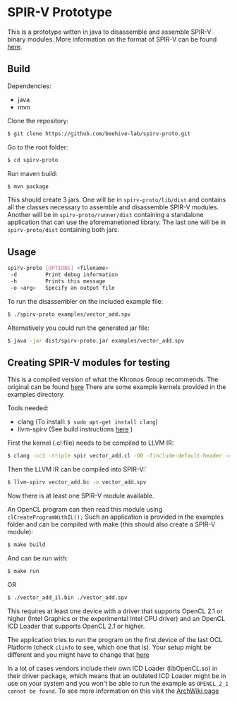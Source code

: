 # SPIR-V Prototype

This is a prototype witten in java to disassemble and assemble SPIR-V binary modules.
More information on the format of SPIR-V can be found [here](docs/SPIRV.md).

## Build

Dependencies:

- java
- mvn

Clone the repository:
```bash
$ git clone https://github.com/beehive-lab/spirv-proto.git
```
Go to the root folder:
```bash
$ cd spirv-proto
```
Run maven build:
```bash
$ mvn package
```
 
This should create 3 jars. One will be in `spirv-proto/lib/dist` and contains all the classes necessary to assemble and disassemble SPIR-V modules. Another will be in `spirv-proto/runner/dist` containing a standalone application that can use the aforemanetioned library. The last one will be in `spirv-proto/dist` containing both jars.

## Usage
```bash
spirv-proto [OPTIONS] <filename>
 -d         Print debug information
 -h         Prints this message
 -o <arg>   Specify an output file
```

To run the disassembler on the included example file:
```bash
$ ./spirv-proto examples/vector_add.spv
```

Alternatively you could run the generated jar file:
```bash
$ java -jar dist/spirv-proto.jar examples/vector_add.spv
```

## Creating SPIR-V modules for testing
This is a compiled version of what the Khronos Group recommends. The original can be found [here](https://www.khronos.org/blog/offline-compilation-of-opencl-kernels-into-spir-v-using-open-source-tooling)
There are some example kernels provided in the examples directory.

Tools needed:

- clang (To install: `$ sudo apt-get install clang`)
- llvm-spirv (See build instructions [here](https://github.com/KhronosGroup/SPIRV-LLVM) )

First the kernel (.cl file) needs to be compiled to LLVM IR:
```bash 
$ clang -cc1 -triple spir vector_add.cl -O0 -finclude-default-header -emit-llvm-bc -o vector_add.bc
```

Then the LLVM IR can be compiled into SPIR-V:`
```bash
$ llvm-spirv vector_add.bc -o vector_add.spv
```

Now there is at least one SPIR-V module available.

An OpenCL program can then read this module using `clCreateProgramWithIL();`
Such an application is provided in the examples folder and can be compiled with make (this should also create a SPIR-V module):
```bash
$ make build
```

And can be run with: 
```bash
$ make run
```
OR
```bash
$ ./vector_add_il.bin ./vestor_add.spv
```

This requires at least one device with a driver that supports OpenCL 2.1 or higher (Intel Graphics or the experimental Intel CPU driver) and an OpenCL ICD Loader that supports OpenCL 2.1 or higher. 

The application tries to run the program on the first device of the last OCL Platform (check `clinfo` to see, which one that is). Your setup might be different and you might have to change that [here](https://github.com/beehive-lab/spirv-proto/blob/665a19e9527f2bf5121ecc23c19e17656bfbf0a2/examples/vector_add_il.c#L72)

In a lot of cases vendors include their own ICD Loader (libOpenCL.so) in their driver package, which means that an outdated ICD Loader might be in use on your system and you won't be able to run the example as `OPENCL_2_1 cannot be found`. To see more information on this visit the [ArchWiki page](https://wiki.archlinux.org/index.php/GPGPU)